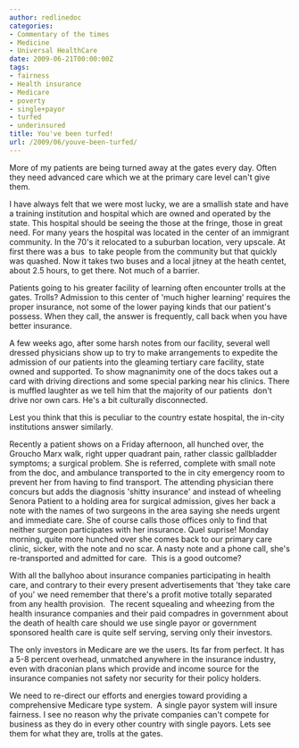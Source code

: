 ```yaml
---
author: redlinedoc
categories:
- Commentary of the times
- Medicine
- Universal HealthCare
date: 2009-06-21T00:00:00Z
tags:
- fairness
- Health insurance
- Medicare
- poverty
- single+payor
- turfed
- underinsured
title: You've been turfed!
url: /2009/06/youve-been-turfed/
---
```


More of my patients are being turned away at the gates every day. Often they need advanced care which we at the primary care level can't give them.

I have always felt that we were most lucky, we are a smallish state and have a training institution and hospital which are owned and operated by the state. This hospital should be seeing the those at the fringe, those in great need. For many years the hospital was located in the center of an immigrant community. In the 70's it relocated to a suburban location, very upscale. At first there was a bus  to take people from the community but that quickly was quashed. Now it takes two buses and a local jitney at the heath centet, about 2.5 hours, to get there. Not much of a barrier.

Patients going to his greater facility of learning often encounter trolls at the gates. Trolls? Admission to this center of 'much higher learning' requires the proper insurance, not some of the lower paying kinds that our patient's possess. When they call, the answer is frequently, call back when you have better insurance.

A few weeks ago, after some harsh notes from our facility, several well dressed physicians show up to try to make arrangements to expedite the admission of our patients into the gleaming tertiary care facility, state owned and supported. To show magnanimity one of the docs takes out a card with driving directions and some special parking near his clinics. There is muffled laughter as we tell him that the majority of our patients  don't drive nor own cars. He's a bit culturally disconnected.

Lest you think that this is peculiar to the country estate hospital, the in-city institutions answer similarly.

Recently a patient shows on a Friday afternoon, all hunched over, the Groucho Marx walk, right upper quadrant pain, rather classic gallbladder symptoms; a surgical problem. She is referred, complete with small note from the doc, and ambulance transported to the in city emergency room to prevent her from having to find transport. The attending physician there concurs but adds the diagnosis 'shitty insurance' and instead of wheeling Senora Patient to a holding area for surgical admission, gives her back a note with the names of two surgeons in the area saying she needs urgent and immediate care. She of course calls those offices only to find that neither surgeon participates with her insurance. Quel suprise! Monday morning, quite more hunched over she comes back to our primary care clinic, sicker, with the note and no scar. A nasty note and a phone call, she's re-transported and admitted for care.  This is a good outcome?

With all the ballyhoo about insurance companies participating in health care, and contrary to their every present advertisements that 'they take care of you' we need remember that there's a profit motive totally separated from any health provision.  The recent squealing and wheezing from the health insurance companies and their paid compadres in government about the death of health care should we use single payor or government sponsored health care is quite self serving, serving only their investors.

The only investors in Medicare are we the users. Its far from perfect. It has a 5-8 percent overhead, unmatched anywhere in the insurance industry, even with draconian plans which provide and income source for the insurance companies not safety nor security for their policy holders.

We need to re-direct our efforts and energies toward providing a comprehensive Medicare type system.  A single payor system will insure fairness. I see no reason why the private companies can't compete for business as they do in every other country with single payors. Lets see them for what they are, trolls at the gates.
